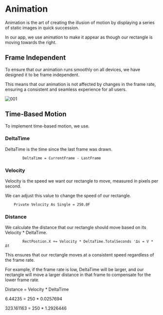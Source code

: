 # Animation

Animation is the art of creating the illusion of motion by displaying a series of static images in quick succession.

In our app, we use animation to make it appear as though our rectangle is moving towards the right.


## Frame Independent


To ensure that our animation runs smoothly on all devices, we have designed it to be frame independent.

This means that our animation is not affected by changes in the frame rate,
ensuring a consistent and seamless experience for all users.

![001](https://github.com/JoeLumbley/Animation/assets/77564255/63b4a8fb-5097-4887-8d16-1b09fb8a209a)



## Time-Based Motion

To implement time-based motion, we use.


### DeltaTime

DeltaTime is the time since the last frame was drawn.

```
        DeltaTime = CurrentFrame - LastFrame
```

### Velocity

Velocity is the speed we want our rectangle to move, measured in pixels per second.


We can adjust this value to change the speed of our rectangle.

```
    Private Velocity As Single = 250.0F
```


### Distance

We calculate the distance that our rectangle should move based on its Velocity * DeltaTime.


```
        RectPostion.X += Velocity * DeltaTime.TotalSeconds 'Δs = V * Δt
```

This ensures that our rectangle moves at a consistent speed regardless of the frame rate.


For example, if the frame rate is low, DeltaTime will be larger, and our rectangle will move a larger distance in that frame to compensate for the lower frame rate.

Distance   =   Velocity * DeltaTime

  6.44235  =    250   * 0.0257694
  
323.161163 =    250   * 1.2926446






